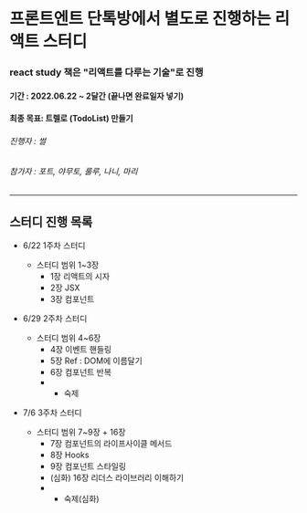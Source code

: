 # 프론트엔트 단톡방에서 별도로 진행하는 리액트 스터디
### react study 책은 "리액트를 다루는 기술"로 진행
#### 기간 : 2022.06.22 ~ 2달간 (끝나면 완료일자 넣기)
#### 최종 목표: 트렐로 (TodoList) 만들기

###### 진행자 : 썰
###### 참가자 : 포트, 야무토, 룰루, 나니, 마리 

***

## 스터디 진행 목록

* 6/22 1주차 스터디
  * 스터디 범위 1~3장
    * 1장 리액트의 시자
    * 2장 JSX
    * 3장 컴포넌트
  
* 6/29 2주차 스터디
  * 스터디 범위 4~6장
    * 4장 이벤트 핸들링
    * 5장 Ref : DOM에 이름달기
    * 6장 컴포넌트 반복
    * + 숙제
    
* 7/6 3주차 스터디
  * 스터디 범위 7~9장 + 16장
    * 7장 컴포넌트의 라이프사이클 메서드
    * 8장 Hooks
    * 9장 컴포넌트 스타일링
    * (심화) 16장 리더스 라이브러리 이해하기
    * + 숙제(심화)
